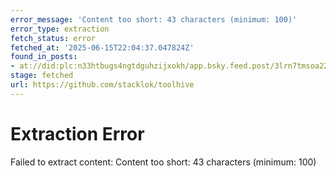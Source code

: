 ```yaml
---
error_message: 'Content too short: 43 characters (minimum: 100)'
error_type: extraction
fetch_status: error
fetched_at: '2025-06-15T22:04:37.047824Z'
found_in_posts:
- at://did:plc:n33htbugs4ngtdguhzijxokh/app.bsky.feed.post/3lrn7tmsoa22i
stage: fetched
url: https://github.com/stacklok/toolhive
---
```


# Extraction Error

Failed to extract content: Content too short: 43 characters (minimum: 100)